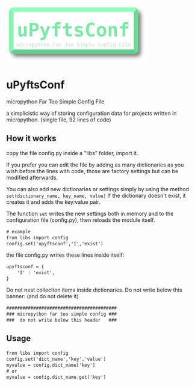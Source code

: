 ![micropython Far Too Simple Config File!](/upyftsc.jpg "uPyftsConf")

# uPyftsConf
micropython Far Too Simple Config File

a simplicistic way of storing configuration data for projects written in micropython. (single file, 92 lines of code)

## How it works
copy the file config.py inside a "libs" folder, import it.

If you prefer you can edit the file by adding as many dictionaries as you wish before the lines with code, those are factory settings but can be modified afterwards.

You can also add new dictionaries or settings simply by using the method `set(dictionary_name, key_name, value)`
If the dictionary doesn't exist, it creates it and adds the key:value pair.

The function `set` writes the new settings both in memory and to the configuration file (config.py), then reloads the module itself.

```micropython
# example
from libs import config
config.set('upyftsconf','I','exist')
```
the file config.py writes these lines inside itself:

```micropython
upyftsconf = {
    'I' : 'exist',
}
```

Do not nest collection items inside dictionaries.
Do not write below this banner:
(and do not delete it)

```micropython
#########################################
### micropython far too simple config ###
###  do not write below this header   ###
```

## Usage

```micropython
from libs import config
config.set('dict_name','key','value')
myvalue = config.dict_name['key']
# or
myvalue = config.dict_name.get('key')
```
